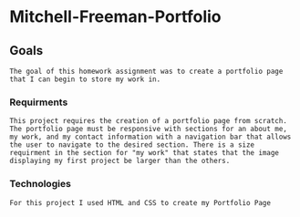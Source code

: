 # Mitchell-Freeman-Portfolio

## Goals
    The goal of this homework assignment was to create a portfolio page that I can begin to store my work in.
    
### Requirments
    This project requires the creation of a portfolio page from scratch. The portfolio page must be responsive with sections for an about me, my work, and my contact information with a navigation bar that allows the user to navigate to the desired section. There is a size requirment in the section for "my work" that states that the image displaying my first project be larger than the others.
    
### Technologies
    For this project I used HTML and CSS to create my Portfolio Page
